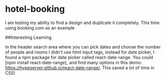 # hotel-booking

I am testing my ability to find a design and duplicate it completely. This time using booking.com as an example

##Interesting Learning


In the header search area where you can pick dates and choose the number of people and rooms I didn't use html input tags, instead for date picker, I found a npm package for date picker called react-date-range. You could [npm install react-date-range], and find many options in this demo: https://hypeserver.github.io/react-date-range/. This saved a lot of time in CSS!
